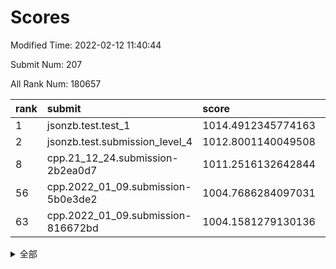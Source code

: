 # Scores

Modified Time: 2022-02-12 11:40:44

Submit Num: 207

All Rank Num: 180657

| rank |               submit               |       score        |       sigma        | pk_num |
| :--- | :--------------------------------- | :----------------- | :----------------- | :----- |
| 1    | jsonzb.test.test_1                 | 1014.4912345774163 | 0.8450378301762402 | 3492   |
| 2    | jsonzb.test.submission_level_4     | 1012.8001140049508 | 0.7854494976738403 | 3492   |
| 8    | cpp.21_12_24.submission-2b2ea0d7   | 1011.2516132642844 | 0.7658476426104333 | 3491   |
| 56   | cpp.2022_01_09.submission-5b0e3de2 | 1004.7686284097031 | 0.7127840413885222 | 3486   |
| 63   | cpp.2022_01_09.submission-816672bd | 1004.1581279130136 | 0.7187203421522256 | 3490   |


<details>
<summary>全部</summary>

| rank |                 submit                 |       score        |       sigma        | pk_num |
| :--- | :------------------------------------- | :----------------- | :----------------- | :----- |
| 1    | jsonzb.test.test_1                     | 1014.4912345774163 | 0.8450378301762402 | 3492   |
| 2    | jsonzb.test.submission_level_4         | 1012.8001140049508 | 0.7854494976738403 | 3492   |
| 3    | gobigger.level_3.submission_level_3_28 | 1011.5723605254283 | 0.7588023796395879 | 3494   |
| 4    | gobigger.level_3.submission_level_3_26 | 1011.4424731270249 | 0.7446684600408437 | 3494   |
| 5    | gobigger.level_3.submission_level_3_11 | 1011.4325856540124 | 0.7612019167400462 | 3493   |
| 6    | gobigger.level_3.submission_level_3_16 | 1011.3464791714979 | 0.7828767160430256 | 3488   |
| 7    | gobigger.level_3.submission_level_3_40 | 1011.3044471460616 | 0.7870570160397383 | 3493   |
| 8    | cpp.21_12_24.submission-2b2ea0d7       | 1011.2516132642844 | 0.7658476426104333 | 3491   |
| 9    | gobigger.level_3.submission_level_3_46 | 1011.1108282040519 | 0.7691187900271104 | 3487   |
| 10   | gobigger.level_3.submission_level_3_21 | 1010.9518410656217 | 0.765754688683029  | 3490   |
| 11   | gobigger.level_3.submission_level_3_7  | 1010.9371030796759 | 0.7883492176914865 | 3492   |
| 12   | gobigger.level_3.submission_level_3_45 | 1010.918500165705  | 0.7508599844808366 | 3491   |
| 13   | gobigger.level_3.submission_level_3_35 | 1010.8478861828572 | 0.7818474302944399 | 3492   |
| 14   | gobigger.level_3.submission_level_3_13 | 1010.774667661666  | 0.7718925788989627 | 3488   |
| 15   | gobigger.level_3.submission_level_3_18 | 1010.685857277992  | 0.7480629332264048 | 3488   |
| 16   | gobigger.level_3.submission_level_3_2  | 1010.6822660985234 | 0.7551033073047608 | 3493   |
| 17   | gobigger.level_3.submission_level_3_38 | 1010.6323839129515 | 0.7734479330197898 | 3492   |
| 18   | gobigger.level_3.submission_level_3_5  | 1010.5386688954159 | 0.776934035062349  | 3490   |
| 19   | gobigger.level_3.submission_level_3_48 | 1010.5132545722006 | 0.7595363600748813 | 3492   |
| 20   | gobigger.level_3.submission_level_3_20 | 1010.3748873217266 | 0.7926944930493806 | 3485   |
| 21   | gobigger.level_3.submission_level_3_27 | 1010.1452811818519 | 0.7661901810862974 | 3495   |
| 22   | gobigger.level_3.submission_level_3_29 | 1010.0532658074795 | 0.738729537210759  | 3492   |
| 23   | gobigger.level_3.submission_level_3_1  | 1010.0203093248631 | 0.7697727208710448 | 3494   |
| 24   | gobigger.level_3.submission_level_3_41 | 1010.0181165483979 | 0.7444935640476842 | 3495   |
| 25   | gobigger.level_3.submission_level_3_10 | 1010.0146790070463 | 0.7363255123149691 | 3496   |
| 26   | gobigger.level_3.submission_level_3_43 | 1009.8358775618603 | 0.7401751188154055 | 3489   |
| 27   | gobigger.level_3.submission_level_3_19 | 1009.8090144406796 | 0.7506874448657603 | 3496   |
| 28   | gobigger.level_3.submission_level_3_49 | 1009.7692519322535 | 0.7574475094981269 | 3489   |
| 29   | gobigger.level_3.submission_level_3_23 | 1009.6844390778267 | 0.7579646247826664 | 3489   |
| 30   | gobigger.level_3.submission_level_3_32 | 1009.5995758098816 | 0.7746460075009116 | 3494   |
| 31   | gobigger.level_3.submission_level_3_24 | 1009.589320937284  | 0.7517336482623401 | 3491   |
| 32   | gobigger.level_3.submission_level_3_31 | 1009.5872589354295 | 0.7583775867035097 | 3492   |
| 33   | gobigger.level_3.submission_level_3_17 | 1009.572658909793  | 0.75646450550926   | 3492   |
| 34   | gobigger.level_3.submission_level_3_14 | 1009.5398367150016 | 0.7333967368091688 | 3495   |
| 35   | gobigger.level_3.submission_level_3_44 | 1009.5388018886119 | 0.7475013046931135 | 3489   |
| 36   | gobigger.level_3.submission_level_3_37 | 1009.4847075057663 | 0.7591247266539497 | 3491   |
| 37   | gobigger.level_3.submission_level_3_42 | 1009.4271682958386 | 0.7812406920330343 | 3495   |
| 38   | gobigger.level_3.submission_level_3_39 | 1009.4242545377328 | 0.7432645959725892 | 3491   |
| 39   | gobigger.level_3.submission_level_3_15 | 1009.251719213593  | 0.7296579141217057 | 3495   |
| 40   | gobigger.level_3.submission_level_3_4  | 1009.2110977316821 | 0.7442450150461174 | 3490   |
| 41   | gobigger.level_3.submission_level_3_6  | 1009.140174739754  | 0.7272746610069832 | 3490   |
| 42   | gobigger.level_3.submission_level_3_9  | 1009.1381622304463 | 0.7558809718023943 | 3494   |
| 43   | gobigger.level_3.submission_level_3_8  | 1009.0975377456037 | 0.7363096538865631 | 3490   |
| 44   | gobigger.level_3.submission_level_3_30 | 1009.0542056478693 | 0.774643011198046  | 3489   |
| 45   | gobigger.level_3.submission_level_3_34 | 1009.026702648115  | 0.7601113190738872 | 3491   |
| 46   | gobigger.level_3.submission_level_3_25 | 1008.9996596150135 | 0.7458437071260735 | 3494   |
| 47   | gobigger.level_3.submission_level_3_3  | 1008.9228411753011 | 0.7489727563704075 | 3496   |
| 48   | gobigger.level_3.submission_level_3_36 | 1008.8914638682846 | 0.7477155407494573 | 3492   |
| 49   | gobigger.level_3.submission_level_3_0  | 1008.7922116116692 | 0.7578150478536807 | 3499   |
| 50   | gobigger.level_3.submission_level_3_12 | 1008.5736340619422 | 0.7708053550216845 | 3493   |
| 51   | gobigger.level_3.submission_level_3_47 | 1008.4920667188558 | 0.7338058976771549 | 3487   |
| 52   | gobigger.level_3.submission_level_3_22 | 1008.4652613495131 | 0.7585811926559028 | 3490   |
| 53   | gobigger.level_3.submission_level_3_33 | 1007.7795347160873 | 0.7304151955025355 | 3488   |
| 54   | gobigger.level_1.submission_level_1_34 | 1005.086898669788  | 0.7188272754749804 | 3487   |
| 55   | gobigger.level_1.submission_level_1_5  | 1004.7784128517626 | 0.7251824732533035 | 3493   |
| 56   | cpp.2022_01_09.submission-5b0e3de2     | 1004.7686284097031 | 0.7127840413885222 | 3486   |
| 57   | gobigger.level_1.submission_level_1_9  | 1004.6594424316114 | 0.7127696193632822 | 3492   |
| 58   | gobigger.level_1.submission_level_1_30 | 1004.3968750874516 | 0.7085072263757426 | 3491   |
| 59   | gobigger.level_1.submission_level_1_19 | 1004.3239976749766 | 0.7083049146144542 | 3491   |
| 60   | gobigger.level_1.submission_level_1_6  | 1004.3222823457589 | 0.7253913989180577 | 3491   |
| 61   | gobigger.level_1.submission_level_1_1  | 1004.1595688781968 | 0.7198430888630968 | 3492   |
| 62   | gobigger.level_1.submission_level_1_29 | 1004.1588097694845 | 0.7301019399417173 | 3484   |
| 63   | cpp.2022_01_09.submission-816672bd     | 1004.1581279130136 | 0.7187203421522256 | 3490   |
| 64   | gobigger.level_1.submission_level_1_45 | 1003.9692419319448 | 0.7170695594492659 | 3484   |
| 65   | gobigger.level_1.submission_level_1_16 | 1003.9485020467752 | 0.7248970692445273 | 3486   |
| 66   | gobigger.level_1.submission_level_1_37 | 1003.8999904365802 | 0.721320400221634  | 3488   |
| 67   | gobigger.level_1.submission_level_1_44 | 1003.8579301493643 | 0.7251223436391346 | 3496   |
| 68   | gobigger.level_1.submission_level_1_49 | 1003.8434774432594 | 0.7235250498417344 | 3490   |
| 69   | gobigger.level_1.submission_level_1_23 | 1003.8419831131868 | 0.7172564443050925 | 3485   |
| 70   | gobigger.level_1.submission_level_1_3  | 1003.8289762725702 | 0.7268156134328911 | 3489   |
| 71   | gobigger.level_1.submission_level_1_18 | 1003.7802328037614 | 0.7120348161403133 | 3495   |
| 72   | gobigger.level_1.submission_level_1_22 | 1003.7777740235063 | 0.7061696565561241 | 3485   |
| 73   | gobigger.level_1.submission_level_1_4  | 1003.7292912108666 | 0.7290728528038628 | 3490   |
| 74   | gobigger.level_1.submission_level_1_28 | 1003.6947086271467 | 0.7205150649886605 | 3493   |
| 75   | gobigger.level_1.submission_level_1_36 | 1003.6822373611157 | 0.7115646798736738 | 3491   |
| 76   | gobigger.level_1.submission_level_1_33 | 1003.5894207332225 | 0.7109735047752097 | 3488   |
| 77   | gobigger.level_1.submission_level_1_21 | 1003.5421001126016 | 0.7071831144691733 | 3493   |
| 78   | gobigger.level_1.submission_level_1_26 | 1003.5128972674817 | 0.7092644201530381 | 3483   |
| 79   | gobigger.level_1.submission_level_1_35 | 1003.4930640419269 | 0.7238461359092304 | 3491   |
| 80   | gobigger.level_1.submission_level_1_27 | 1003.489156506791  | 0.7218506673486457 | 3498   |
| 81   | gobigger.level_1.submission_level_1_43 | 1003.4766301299719 | 0.7228017063193921 | 3483   |
| 82   | gobigger.level_1.submission_level_1_47 | 1003.3871301661264 | 0.725981825230931  | 3489   |
| 83   | gobigger.level_1.submission_level_1_24 | 1003.3428616726089 | 0.7112820134943915 | 3495   |
| 84   | gobigger.level_1.submission_level_1_25 | 1003.2797909471551 | 0.7065938478664942 | 3492   |
| 85   | gobigger.level_1.submission_level_1_48 | 1003.2408051840476 | 0.7122209624370606 | 3486   |
| 86   | gobigger.level_1.submission_level_1_39 | 1003.138113018282  | 0.7149373457754001 | 3488   |
| 87   | gobigger.level_1.submission_level_1_41 | 1003.0986378649192 | 0.7244039783637537 | 3495   |
| 88   | gobigger.level_1.submission_level_1_20 | 1003.0702470153691 | 0.725470244816418  | 3491   |
| 89   | gobigger.level_1.submission_level_1_38 | 1003.0163020865906 | 0.7268591403916977 | 3491   |
| 90   | gobigger.level_1.submission_level_1_10 | 1002.997097047463  | 0.7263878990611188 | 3485   |
| 91   | gobigger.level_1.submission_level_1_11 | 1002.9650345531304 | 0.7249872764375882 | 3496   |
| 92   | gobigger.level_1.submission_level_1_2  | 1002.6882790257497 | 0.7200382213249633 | 3491   |
| 93   | gobigger.level_1.submission_level_1_8  | 1002.5978175191295 | 0.7041371918316917 | 3489   |
| 94   | gobigger.level_1.submission_level_1_7  | 1002.5598711438824 | 0.700999676860688  | 3488   |
| 95   | gobigger.level_1.submission_level_1_32 | 1002.5318524259096 | 0.7313048295912415 | 3493   |
| 96   | gobigger.level_1.submission_level_1_13 | 1002.5036403125066 | 0.7104072320972122 | 3494   |
| 97   | gobigger.level_1.submission_level_1_15 | 1002.4761331689061 | 0.7277580236523427 | 3490   |
| 98   | gobigger.level_1.submission_level_1_46 | 1002.4564057358506 | 0.7223859247881165 | 3495   |
| 99   | gobigger.level_1.submission_level_1_0  | 1002.3900275533819 | 0.7199484930194712 | 3486   |
| 100  | gobigger.level_1.submission_level_1_42 | 1002.3841708094304 | 0.7186162265678908 | 3489   |
| 101  | gobigger.level_1.submission_level_1_31 | 1002.2004742535951 | 0.7084278135171413 | 3482   |
| 102  | gobigger.level_1.submission_level_1_40 | 1002.162358047195  | 0.7181630738833561 | 3487   |
| 103  | gobigger.level_1.submission_level_1_14 | 1002.099651889101  | 0.719150827730307  | 3487   |
| 104  | gobigger.level_1.submission_level_1_12 | 1001.968157489398  | 0.7164727431535385 | 3489   |
| 105  | gobigger.level_1.submission_level_1_17 | 1001.5376319358311 | 0.7153936472715051 | 3498   |
| 106  | gobigger.random.submission_random_2    | 997.1464000915737  | 0.7147171972754246 | 3491   |
| 107  | gobigger.random.submission_random_19   | 997.0961044668514  | 0.7205497767301788 | 3482   |
| 108  | gobigger.random.submission_random_0    | 997.0482048740621  | 0.7079701548202231 | 3490   |
| 109  | gobigger.random.submission_random_7    | 996.8750736167784  | 0.70690132939653   | 3490   |
| 110  | gobigger.random.submission_random_36   | 996.8708367723326  | 0.7005495771156436 | 3490   |
| 111  | gobigger.random.submission_random_43   | 996.8234034284852  | 0.7220741636896488 | 3497   |
| 112  | gobigger.random.submission_random_16   | 996.8060472304917  | 0.7113679114808534 | 3492   |
| 113  | gobigger.random.submission_random_13   | 996.6659920464582  | 0.6991978640166884 | 3495   |
| 114  | gobigger.random.submission_random_15   | 996.5551168951482  | 0.7155322570101948 | 3491   |
| 115  | gobigger.random.submission_random_24   | 996.5320595818662  | 0.7147235123269962 | 3487   |
| 116  | gobigger.random.submission_random_32   | 996.5154173682513  | 0.7092301734943183 | 3490   |
| 117  | gobigger.random.submission_random_48   | 996.4990371732586  | 0.7118192461274018 | 3495   |
| 118  | gobigger.random.submission_random_6    | 996.4781455765908  | 0.7087518845745132 | 3489   |
| 119  | gobigger.random.submission_random_28   | 996.4646076042434  | 0.724613530846017  | 3491   |
| 120  | gobigger.random.submission_random_33   | 996.4285437261617  | 0.7017942444972173 | 3493   |
| 121  | gobigger.random.submission_random_8    | 996.4232234692286  | 0.7240238113624335 | 3490   |
| 122  | gobigger.random.submission_random_37   | 996.3472815267352  | 0.6939154172132006 | 3493   |
| 123  | gobigger.random.submission_random_30   | 996.2795189533161  | 0.7083115229996156 | 3491   |
| 124  | gobigger.random.submission_random_21   | 996.1809344886209  | 0.7144083176798006 | 3494   |
| 125  | gobigger.random.submission_random_3    | 996.1614790332927  | 0.7131293354597772 | 3491   |
| 126  | gobigger.random.submission_random_14   | 996.1267221618322  | 0.7164939971510925 | 3487   |
| 127  | gobigger.random.submission_random_44   | 996.1052569718653  | 0.721899404112251  | 3494   |
| 128  | gobigger.random.submission_random_23   | 996.0993399670715  | 0.7055208922139422 | 3490   |
| 129  | gobigger.random.submission_random_18   | 996.0907765955386  | 0.7319447679904288 | 3491   |
| 130  | gobigger.random.submission_random_11   | 996.0903547572616  | 0.7100195017195007 | 3491   |
| 131  | gobigger.random.submission_random_41   | 996.0437850849246  | 0.7213069430106701 | 3494   |
| 132  | gobigger.random.submission_random_40   | 996.026785368873   | 0.7034547819855489 | 3493   |
| 133  | gobigger.random.submission_random_39   | 996.0086863786892  | 0.7042383463992893 | 3493   |
| 134  | gobigger.random.submission_random_12   | 995.9504835682271  | 0.709105306053436  | 3491   |
| 135  | gobigger.random.submission_random_5    | 995.7715341145024  | 0.726707736006169  | 3495   |
| 136  | gobigger.random.submission_random_26   | 995.7549401339584  | 0.7086578239934646 | 3493   |
| 137  | gobigger.random.submission_random_22   | 995.7044664727437  | 0.7103534205782414 | 3495   |
| 138  | gobigger.random.submission_random_1    | 995.6936849484692  | 0.7191524036428177 | 3491   |
| 139  | gobigger.random.submission_random_45   | 995.6599956657727  | 0.7190449302652465 | 3490   |
| 140  | gobigger.random.submission_random_25   | 995.6331615781578  | 0.7134753283636942 | 3489   |
| 141  | gobigger.random.submission_random_38   | 995.6285434566486  | 0.7035232286905169 | 3494   |
| 142  | gobigger.random.submission_random_46   | 995.5951267401001  | 0.7288916320898018 | 3497   |
| 143  | gobigger.random.submission_random_35   | 995.5610877357582  | 0.7138261158402378 | 3489   |
| 144  | gobigger.random.submission_random_29   | 995.4649582389854  | 0.706456685086022  | 3491   |
| 145  | gobigger.random.submission_random_4    | 995.4540980130936  | 0.7093542131850266 | 3491   |
| 146  | gobigger.random.submission_random_27   | 995.3853841185747  | 0.727909788054176  | 3492   |
| 147  | gobigger.random.submission_random_34   | 995.2950371836113  | 0.7277929720624999 | 3494   |
| 148  | gobigger.random.submission_random_42   | 995.1868065587582  | 0.7183386325154688 | 3497   |
| 149  | gobigger.random.submission_random_10   | 995.1780107337242  | 0.7110578695993665 | 3490   |
| 150  | gobigger.random.submission_random_17   | 995.1560150826966  | 0.70754401856846   | 3489   |
| 151  | gobigger.random.submission_random_49   | 995.1491870055638  | 0.712936166013161  | 3492   |
| 152  | gobigger.random.submission_random_9    | 994.9549880643747  | 0.7261620348983745 | 3492   |
| 153  | gobigger.random.submission_random_47   | 994.7264950929779  | 0.723643987658034  | 3493   |
| 154  | gobigger.random.submission_random_20   | 994.5207243642196  | 0.712043512061605  | 3488   |
| 155  | gobigger.random.submission_random_31   | 994.2823123711338  | 0.7069832833074812 | 3484   |
| 156  | gobigger.level_2.submission_level_2_14 | 994.1372562785964  | 0.7217341814079605 | 3493   |
| 157  | gobigger.level_2.submission_level_2_45 | 993.5138512139796  | 0.7306685064492316 | 3492   |
| 158  | gobigger.level_2.submission_level_2_38 | 993.3914844662529  | 0.7375396044344004 | 3485   |
| 159  | gobigger.level_2.submission_level_2_5  | 993.3517316702355  | 0.7364763394032572 | 3490   |
| 160  | gobigger.level_2.submission_level_2_25 | 993.322584859944   | 0.7352934913287537 | 3490   |
| 161  | gobigger.level_2.submission_level_2_37 | 993.2157218992905  | 0.7375056342649371 | 3490   |
| 162  | gobigger.level_2.submission_level_2_10 | 993.1758841569922  | 0.7503439101262247 | 3488   |
| 163  | gobigger.level_2.submission_level_2_18 | 993.1675031682039  | 0.7365036218179959 | 3491   |
| 164  | gobigger.level_2.submission_level_2_39 | 993.0091483240645  | 0.7375525829593478 | 3494   |
| 165  | gobigger.level_2.submission_level_2_16 | 993.0064976447806  | 0.745264146338349  | 3491   |
| 166  | gobigger.level_2.submission_level_2_1  | 992.9596705518039  | 0.7314207894725141 | 3492   |
| 167  | gobigger.level_2.submission_level_2_44 | 992.9250942059083  | 0.7188214744760245 | 3494   |
| 168  | gobigger.level_2.submission_level_2_17 | 992.8603950073491  | 0.7388918732314751 | 3489   |
| 169  | gobigger.level_2.submission_level_2_4  | 992.4736921279682  | 0.7428562713199823 | 3495   |
| 170  | gobigger.level_2.submission_level_2_12 | 992.4601892221368  | 0.7658174530128273 | 3494   |
| 171  | gobigger.level_2.submission_level_2_35 | 992.4505233474719  | 0.7456759852910063 | 3494   |
| 172  | gobigger.level_2.submission_level_2_32 | 992.3762317776484  | 0.7418094421206838 | 3489   |
| 173  | gobigger.level_2.submission_level_2_48 | 992.3346480905706  | 0.7377314167043647 | 3491   |
| 174  | gobigger.level_2.submission_level_2_3  | 992.245765159678   | 0.7439627441838219 | 3487   |
| 175  | gobigger.level_2.submission_level_2_27 | 992.2410682378535  | 0.745349827827371  | 3488   |
| 176  | gobigger.level_2.submission_level_2_30 | 992.1949812903297  | 0.7425188166399831 | 3489   |
| 177  | gobigger.level_2.submission_level_2_2  | 992.1935517965657  | 0.7272429146495717 | 3488   |
| 178  | gobigger.level_2.submission_level_2_42 | 992.1611551774686  | 0.7364797326358444 | 3495   |
| 179  | gobigger.level_2.submission_level_2_20 | 992.1595379140292  | 0.7445621686876664 | 3492   |
| 180  | gobigger.level_2.submission_level_2_6  | 992.1274403036277  | 0.7475319210835334 | 3492   |
| 181  | gobigger.level_2.submission_level_2_43 | 991.9598557587984  | 0.7582350842322558 | 3485   |
| 182  | gobigger.level_2.submission_level_2_9  | 991.9371837743913  | 0.7532232802712739 | 3491   |
| 183  | gobigger.level_2.submission_level_2_23 | 991.9029160560862  | 0.7574546145597338 | 3484   |
| 184  | gobigger.level_2.submission_level_2_0  | 991.7354252592417  | 0.7403729646908267 | 3498   |
| 185  | gobigger.level_2.submission_level_2_49 | 991.6196210304264  | 0.7608280605549805 | 3496   |
| 186  | gobigger.level_2.submission_level_2_15 | 991.5397921071656  | 0.7583438904870692 | 3485   |
| 187  | gobigger.level_2.submission_level_2_40 | 991.5294973693399  | 0.7460530456664977 | 3493   |
| 188  | gobigger.level_2.submission_level_2_24 | 991.437407831048   | 0.7375891839969018 | 3490   |
| 189  | gobigger.level_2.submission_level_2_7  | 991.3892793180331  | 0.7560634636937111 | 3489   |
| 190  | gobigger.level_2.submission_level_2_36 | 991.3410147768353  | 0.7536376969285692 | 3498   |
| 191  | gobigger.level_2.submission_level_2_22 | 991.3225776305745  | 0.7430030308498297 | 3491   |
| 192  | gobigger.level_2.submission_level_2_34 | 991.306560164216   | 0.7443038367881292 | 3489   |
| 193  | gobigger.level_2.submission_level_2_47 | 991.2592992716004  | 0.7490530786343162 | 3493   |
| 194  | gobigger.level_2.submission_level_2_28 | 991.2437364892814  | 0.7494123799789648 | 3490   |
| 195  | gobigger.level_2.submission_level_2_19 | 991.1560213552367  | 0.751628104158758  | 3490   |
| 196  | gobigger.level_2.submission_level_2_29 | 991.1511283447395  | 0.7535624341669738 | 3494   |
| 197  | gobigger.level_2.submission_level_2_33 | 991.1000820739225  | 0.7506549045039703 | 3490   |
| 198  | gobigger.level_2.submission_level_2_46 | 991.0414303761847  | 0.7705928159841412 | 3489   |
| 199  | gobigger.level_2.submission_level_2_13 | 991.0152445974959  | 0.7471188193325277 | 3491   |
| 200  | gobigger.level_2.submission_level_2_41 | 991.0087096951795  | 0.7628780060043816 | 3491   |
| 201  | gobigger.level_2.submission_level_2_8  | 990.8730355862082  | 0.7740281702819121 | 3491   |
| 202  | gobigger.level_2.submission_level_2_21 | 990.8027853934608  | 0.7540270982697895 | 3495   |
| 203  | gobigger.level_2.submission_level_2_31 | 990.5715740435589  | 0.7465747918842237 | 3495   |
| 204  | gobigger.level_2.submission_level_2_26 | 990.552990538202   | 0.7578466330833341 | 3489   |
| 205  | gobigger.level_2.submission_level_2_11 | 990.0905587904418  | 0.757774388554764  | 3491   |
| 206  | gobigger.none.submission_none_1        | 979.3697640743221  | 1.2329891069226493 | 3489   |
| 207  | gobigger.none.submission_none_0        | 975.9334087276264  | 1.390053871573651  | 3488   |

</details>